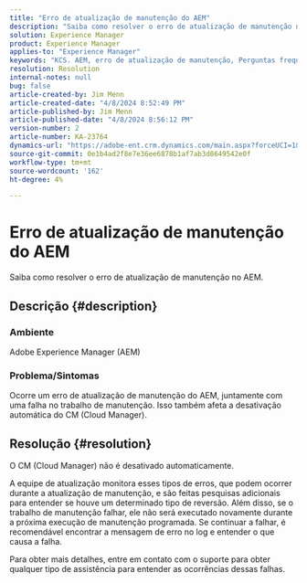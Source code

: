 ```yaml
---
title: "Erro de atualização de manutenção do AEM"
description: "Saiba como resolver o erro de atualização de manutenção no AEM"
solution: Experience Manager
product: Experience Manager
applies-to: "Experience Manager"
keywords: "KCS. AEM, erro de atualização de manutenção, Perguntas frequentes, Adobe Experience Manager"
resolution: Resolution
internal-notes: null
bug: false
article-created-by: Jim Menn
article-created-date: "4/8/2024 8:52:49 PM"
article-published-by: Jim Menn
article-published-date: "4/8/2024 8:56:12 PM"
version-number: 2
article-number: KA-23764
dynamics-url: "https://adobe-ent.crm.dynamics.com/main.aspx?forceUCI=1&pagetype=entityrecord&etn=knowledgearticle&id=c7541cf3-e9f5-ee11-a1fe-6045bd006268"
source-git-commit: 0e1b4ad2f8e7e36ee6878b1af7ab3d8649542e0f
workflow-type: tm+mt
source-wordcount: '162'
ht-degree: 4%

---
```


# Erro de atualização de manutenção do AEM


Saiba como resolver o erro de atualização de manutenção no AEM.

## Descrição {#description}


### Ambiente

Adobe Experience Manager (AEM)

### Problema/Sintomas

Ocorre um erro de atualização de manutenção do AEM, juntamente com uma falha no trabalho de manutenção. Isso também afeta a desativação automática do CM (Cloud Manager).


## Resolução {#resolution}


O CM (Cloud Manager) não é desativado automaticamente.

A equipe de atualização monitora esses tipos de erros, que podem ocorrer durante a atualização de manutenção, e são feitas pesquisas adicionais para entender se houve um determinado tipo de reversão.
Além disso, se o trabalho de manutenção falhar, ele não será executado novamente durante a próxima execução de manutenção programada. Se continuar a falhar, é recomendável encontrar a mensagem de erro no log e entender o que causa a falha.

Para obter mais detalhes, entre em contato com o suporte para obter qualquer tipo de assistência para entender as ocorrências dessas falhas.
